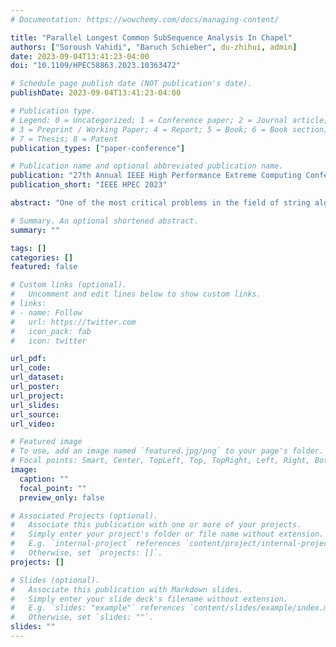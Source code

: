 ```yaml
---
# Documentation: https://wowchemy.com/docs/managing-content/

title: "Parallel Longest Common SubSequence Analysis In Chapel"
authors: ["Soroush Vahidi", "Baruch Schieber", du-zhihui, admin]
date: 2023-09-04T13:41:23-04:00
doi: "10.1109/HPEC58863.2023.10363472"

# Schedule page publish date (NOT publication's date).
publishDate: 2023-09-04T13:41:23-04:00

# Publication type.
# Legend: 0 = Uncategorized; 1 = Conference paper; 2 = Journal article;
# 3 = Preprint / Working Paper; 4 = Report; 5 = Book; 6 = Book section;
# 7 = Thesis; 8 = Patent
publication_types: ["paper-conference"]

# Publication name and optional abbreviated publication name.
publication: "27th Annual IEEE High Performance Extreme Computing Conference"
publication_short: "IEEE HPEC 2023"

abstract: "One of the most critical problems in the field of string algorithms is the longest common subsequence problem (LCS). The problem is NP-hard for an arbitrary number of strings but can be solved in polynomial time for a fixed number of strings. In this paper, we select a typical parallel LCS algorithm and integrate it into our large-scale string analysis algorithm library to support different types of large string analysis. Specifically, we take advantage of the high-level parallel language, Chapel, to integrate Lu and Liu's parallel LCS algorithm into Arkouda, an open-source framework. Through Arkouda, data scientists can easily handle large string analytics on the back-end high-performance computing resources from the front-end Python interface. The Chapel-enabled parallel LCS algorithm can identify the longest common subsequences of two strings, and experimental results are given to show how the number of parallel resources and the length of input strings can affect the algorithm's performance."

# Summary. An optional shortened abstract.
summary: ""

tags: []
categories: []
featured: false

# Custom links (optional).
#   Uncomment and edit lines below to show custom links.
# links:
# - name: Follow
#   url: https://twitter.com
#   icon_pack: fab
#   icon: twitter

url_pdf:
url_code:
url_dataset:
url_poster:
url_project:
url_slides:
url_source:
url_video:

# Featured image
# To use, add an image named `featured.jpg/png` to your page's folder. 
# Focal points: Smart, Center, TopLeft, Top, TopRight, Left, Right, BottomLeft, Bottom, BottomRight.
image:
  caption: ""
  focal_point: ""
  preview_only: false

# Associated Projects (optional).
#   Associate this publication with one or more of your projects.
#   Simply enter your project's folder or file name without extension.
#   E.g. `internal-project` references `content/project/internal-project/index.md`.
#   Otherwise, set `projects: []`.
projects: []

# Slides (optional).
#   Associate this publication with Markdown slides.
#   Simply enter your slide deck's filename without extension.
#   E.g. `slides: "example"` references `content/slides/example/index.md`.
#   Otherwise, set `slides: ""`.
slides: ""
---
```

